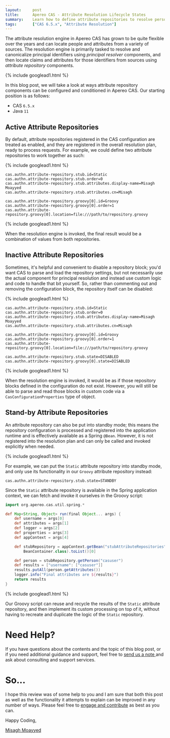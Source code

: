 ```yaml
---
layout:     post
title:      Apereo CAS - Attribute Resolution Lifecycle States
summary:    Learn how to define attribute repositories to resolve person attributes, on-demand or conditionally, by taking advantage of repository and resolver lifecycle states to enable, disable the resolution engine, or put it in standby mode.
tags:       ["CAS 6.5.x", "Attribute Resolution"]
---
```


The attribute resolution engine in Apereo CAS has grown to be quite flexible over the years and can locate people and attributes from a variety of sources. The resolution engine is primarily tasked to resolve and canonicalize principal identifiers using *principal resolver* components, and then locate claims and attributes for those identifiers from sources using *attribute repository* components.

{% include googlead1.html  %}

In this blog post, we will take a look at ways attribute repository components can be configured and conditioned in Apereo CAS. Our starting position is as follows:

- CAS `6.5.x`
- Java `11`

## Active Attribute Repositories

By default, attribute repositories registered in the CAS configuration are treated as enabled, and they are registered in the overall resolution plan, ready to process requests. For example, we could define two attribute repositories to work together as such:

{% include googlead1.html  %}

```
cas.authn.attribute-repository.stub.id=Static
cas.authn.attribute-repository.stub.order=0
cas.authn.attribute-repository.stub.attributes.display-name=Misagh Moayyed
cas.authn.attribute-repository.stub.attributes.cn=Misagh

cas.authn.attribute-repository.groovy[0].id=Groovy
cas.authn.attribute-repository.groovy[0].order=1
cas.authn.attribute-repository.groovy[0].location=file:///path/to/repository.groovy
```

{% include googlead1.html  %}

When the resolution engine is invoked, the final result would be a combination of values from both repositories.

## Inactive Attribute Repositories

Sometimes, it's helpful and convenient to disable a repository block; you'd want CAS to parse and load the repository settings, but not necessarily use the actual component for principal resolution and instead use custom logic and code to handle that bit yourself. So, rather than commenting out and removing the configuration block, the repository itself can be disabled:

{% include googlead1.html  %}

```
cas.authn.attribute-repository.stub.id=Static
cas.authn.attribute-repository.stub.order=0
cas.authn.attribute-repository.stub.attributes.display-name=Misagh Moayyed
cas.authn.attribute-repository.stub.attributes.cn=Misagh

cas.authn.attribute-repository.groovy[0].id=Groovy
cas.authn.attribute-repository.groovy[0].order=1
cas.authn.attribute-repository.groovy[0].location=file:///path/to/repository.groovy

cas.authn.attribute-repository.stub.state=DISABLED
cas.authn.attribute-repository.groovy[0].state=DISABLED
```
{% include googlead1.html  %}

When the resolution engine is invoked, it would be as if those repository blocks defined in the configuration do not exist. However, you will still be able to parse and read those blocks in custom code via a `CasConfigurationProperties` type of object.

## Stand-by Attribute Repositories

An attribute repository can also be put into standby mode; this means the repository configuration is processed and registered into the application runtime and is effectively available as a Spring `@Bean`. However, it is not registered into the resolution plan and can only be called and invoked explicitly when needed. 

{% include googlead1.html  %}

For example, we can put the `Static` attribute repository into standby mode, and only use its functionality in our `Groovy` attribute repository instead:

```properties
cas.authn.attribute-repository.stub.state=STANDBY
```

Since the `Static` attribute repository is available in the Spring application context, we can fetch and invoke it ourselves in the Groovy script:

```groovy
import org.apereo.cas.util.spring.*

def Map<String, Object> run(final Object... args) {
    def username = args[0]
    def attributes = args[1]
    def logger = args[2]
    def properties = args[3]
    def appContext = args[4]

    def stubRepository = appContext.getBean("stubAttributeRepositories", 
        BeanContainer.class).toList()[0]

    def person = stubRepository.getPerson("casuser")
    def results = ["username": ["casuser"]]
    results.putAll(person.getAttributes())
    logger.info("Final attributes are ${results}")
    return results
}
```

{% include googlead1.html  %}

Our Groovy script can reuse and recycle the results of the `Static` attribute repository, and then implement its custom processing on top of it, without having to recreate and duplicate the logic of the `Static` repository.

# Need Help?

If you have questions about the contents and the topic of this blog post, or if you need additional guidance and support, feel free to [send us a note ](/#contact-section-header) and ask about consulting and support services.

# So...

I hope this review was of some help to you and I am sure that both this post as well as the functionality it attempts to explain can be improved in any number of ways. Please feel free to [engage and contribute][contribguide] as best as you can.

Happy Coding,

[Misagh Moayyed](https://fawnoos.com)

[contribguide]: https://apereo.github.io/cas/developer/Contributor-Guidelines.html
